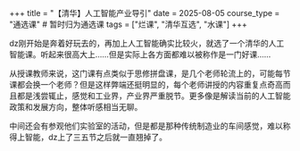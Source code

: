 +++
title = "【清华】人工智能产业导引"
date = 2025-08-05
course_type = "通选课" # 暂时归为通选课
tags = ["烂课", "清华互选", "水课"]
+++

dz刚开始是奔着好玩去的，再加上人工智能确实比较火，就选了一个清华的人工智能课。听起来很高大上……但是实际上各方面都难以被称作是一门好课……

从授课教师来说，这门课有点类似于思修拼盘课，是几个老师轮流上的，可能每节课都会换一个老师？但是这样弊端还挺明显的，每个老师讲授的内容重复点奇高而且都是浅尝辄止，感觉和工业界，产业界严重脱节。更多像是解读当前的人工智能政策和发展方向，整体听感相当无聊。

中间还会有参观他们实验室的活动，但是都是那种传统制造业的车间感觉，难以称得上智能，dz上了三五节之后就一直翘掉了。
